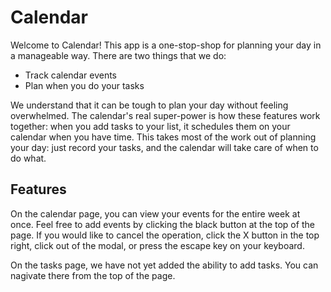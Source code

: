 # Calendar

Welcome to Calendar! This app is a one-stop-shop for planning your day in a manageable way. There are two things that we do:

* Track calendar events
* Plan when you do your tasks

We understand that it can be tough to plan your day without feeling overwhelmed. The calendar's real super-power is how these features work together: when you add tasks to your list, it schedules them on your calendar when you have time. This takes most of the work out of planning your day: just record your tasks, and the calendar will take care of when to do what.

## Features

On the calendar page, you can view your events for the entire week at once. Feel free to add events by clicking the black button at the top of the page. If you would like to cancel the operation, click the X button in the top right, click out of the modal, or press the escape key on your keyboard.

On the tasks page, we have not yet added the ability to add tasks. You can nagivate there from the top of the page.
